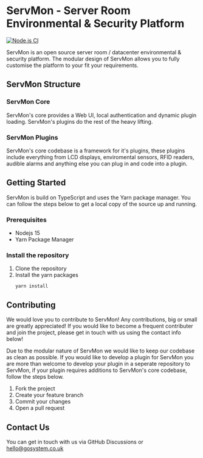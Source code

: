 # ServMon - Server Room Environmental & Security Platform

[![Node.js CI](https://github.com/JYewman/ServMon/actions/workflows/node.js.yml/badge.svg?branch=master)](https://github.com/JYewman/ServMon/actions/workflows/node.js.yml)

ServMon is an open source server room / datacenter environmental & security platform. The modular design of ServMon allows you to fully customise the platform to your fit your requirements.

## ServMon Structure
### ServMon Core
ServMon's core provides a Web UI, local authentication and dynamic plugin loading. ServMon's plugins do the rest of the heavy lifting.

### ServMon Plugins
ServMon's core codebase is a framework for it's plugins, these plugins include everything from LCD displays, enviromental sensors, RFID readers, audible alarms and anything else you can plug in and code into a plugin.

## Getting Started
ServMon is build on TypeScript and uses the Yarn package manager. You can follow the steps below to get a local copy of the source up and running.

### Prerequisites
* Nodejs 15
* Yarn Package Manager

### Install the repository
1. Clone the repository
2. Install the yarn packages
   ```
   yarn install
   ```
## Contributing
We would love you to contribute to ServMon! Any contributions, big or small are greatly appreciated! If you would like to become a frequent contributer and join the project, please get in touch with us using the contact info below!

Due to the modular nature of ServMon we would like to keep our codebase as clean as possible. If you would like to develop a plugin for ServMon you are more than welcome to develop your plugin in a seperate repository to ServMon, if your plugin requires additions to ServMon's core codebase, follow the steps below.

1. Fork the project
2. Create your feature branch
3. Commit your changes
4. Open a pull request

## Contact Us
You can get in touch with us via
GitHub Discussions or hello@gosystem.co.uk
